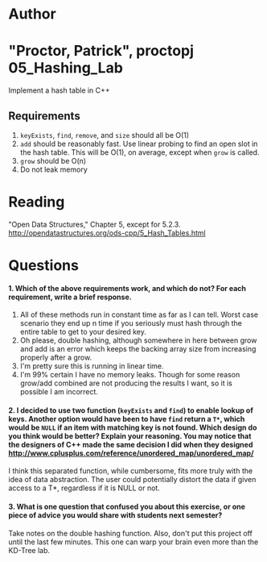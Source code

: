 Author
==========
"Proctor, Patrick", proctopj
05_Hashing_Lab
==============

Implement a hash table in C++

Requirements
------------

1. `keyExists`, `find`, `remove`, and `size` should all be O(1)
2. `add` should be reasonably fast. Use linear probing to find an open slot in the hash table. This will be O(1), on average, except when `grow` is called.
3. `grow` should be O(n)
4. Do not leak memory


Reading
=======
"Open Data Structures," Chapter 5, except for 5.2.3. http://opendatastructures.org/ods-cpp/5_Hash_Tables.html

Questions
=========

#### 1. Which of the above requirements work, and which do not? For each requirement, write a brief response.

1. All of these methods run in constant time as far as I can tell. Worst case scenario they end up n time if you seriously must hash through the entire table to get to your desired key.
2. Oh please, double hashing, although somewhere in here between grow and add is an error which keeps the backing array size from increasing properly after a grow.
3. I'm pretty sure this is running in linear time.
4. I'm 99% certain I have no memory leaks. Though for some reason grow/add combined are not producing the results I want, so it is possible I am incorrect.

#### 2. I decided to use two function (`keyExists` and `find`) to enable lookup of keys. Another option would have been to have `find` return a `T*`, which would be `NULL` if an item with matching key is not found. Which design do you think would be better? Explain your reasoning. You may notice that the designers of C++ made the same decision I did when they designed http://www.cplusplus.com/reference/unordered_map/unordered_map/

I think this separated function, while cumbersome, fits more truly with the idea of data abstraction. The user could potentially distort the data if given access to a T*, regardless if it is NULL or not.

#### 3. What is one question that confused you about this exercise, or one piece of advice you would share with students next semester?

Take notes on the double hashing function. Also, don't put this project off until the last few minutes. This one can warp your brain even more than the KD-Tree lab.